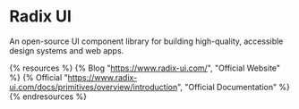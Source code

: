 # Radix UI

An open-source UI component library for building high-quality, accessible design systems and web apps.

{% resources %}
  {% Blog "https://www.radix-ui.com/", "Official Website" %}
  {% Official "https://www.radix-ui.com/docs/primitives/overview/introduction", "Official Documentation" %}
{% endresources %}
